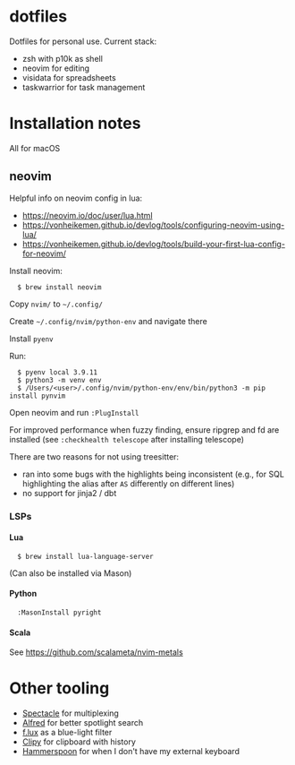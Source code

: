 # dotfiles

Dotfiles for personal use. Current stack:

- zsh with p10k as shell
- neovim for editing
- visidata for spreadsheets
- taskwarrior for task management

# Installation notes
All for macOS

## neovim
Helpful info on neovim config in lua:
- https://neovim.io/doc/user/lua.html
- https://vonheikemen.github.io/devlog/tools/configuring-neovim-using-lua/
- https://vonheikemen.github.io/devlog/tools/build-your-first-lua-config-for-neovim/

Install neovim:
```
  $ brew install neovim
```

Copy `nvim/` to `~/.config/`

Create `~/.config/nvim/python-env` and navigate there

Install `pyenv`

Run:
```
  $ pyenv local 3.9.11
  $ python3 -m venv env
  $ /Users/<user>/.config/nvim/python-env/env/bin/python3 -m pip install pynvim
```

Open neovim and run `:PlugInstall`

For improved performance when fuzzy finding, ensure ripgrep and fd are installed (see `:checkhealth telescope` after installing telescope)

There are two reasons for not using treesitter:
- ran into some bugs with the highlights being inconsistent (e.g., for SQL highlighting the alias after `AS` differently on different lines)
- no support for jinja2 / dbt

### LSPs

#### Lua

```
  $ brew install lua-language-server
```

(Can also be installed via Mason)

#### Python

```
  :MasonInstall pyright
```

#### Scala

See https://github.com/scalameta/nvim-metals

# Other tooling

- [Spectacle](https://github.com/eczarny/spectacle) for multiplexing
- [Alfred](https://www.alfredapp.com/) for better spotlight search
- [f.lux](https://justgetflux.com/) as a blue-light filter
- [Clipy](https://github.com/Clipy/Clipy) for clipboard with history
- [Hammerspoon](https://www.hammerspoon.org/) for when I don't have my external keyboard
